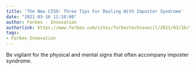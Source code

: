 ```yaml
---
title: 'The New CISO: Three Tips For Dealing With Imposter Syndrome'
date: "2021-03-16 11:10:00"
author: Forbes - Innovation
authorlink: https://www.forbes.com/sites/forbestechcouncil/2021/03/16/the-new-ciso-three-tips-for-dealing-with-imposter-syndrome/
tags:
- Forbes-Innovation
---
```

Be vigilant for the physical and mental signs that often accompany imposter syndrome.